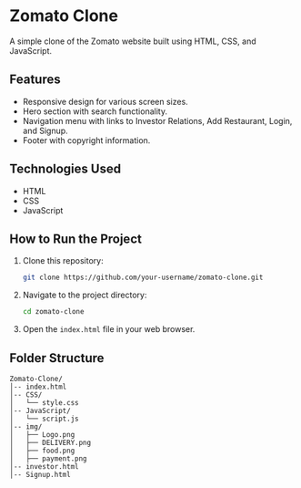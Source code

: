 # Zomato Clone

A simple clone of the Zomato website built using HTML, CSS, and JavaScript.

## Features
- Responsive design for various screen sizes.
- Hero section with search functionality.
- Navigation menu with links to Investor Relations, Add Restaurant, Login, and Signup.
- Footer with copyright information.

## Technologies Used
- HTML
- CSS
- JavaScript

## How to Run the Project
1. Clone this repository:
   ```sh
   git clone https://github.com/your-username/zomato-clone.git
   ```
2. Navigate to the project directory:
   ```sh
   cd zomato-clone
   ```
3. Open the `index.html` file in your web browser.

## Folder Structure
```
Zomato-Clone/
│-- index.html
│-- CSS/
│   └── style.css
│-- JavaScript/
│   └── script.js
│-- img/
│   ├── Logo.png
│   ├── DELIVERY.png
│   ├── food.png
│   ├── payment.png
│-- investor.html
│-- Signup.html
```


